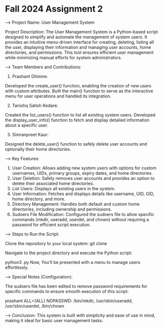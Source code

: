 # Fall 2024 Assignment 2

--> Project Name:
User Management System

Project Description:
The User Management System is a Python-based script designed to simplify and automate the management of system users. It provides an intuitive menu-driven interface for creating, deleting, listing all the user, displaying their information  and managing user accounts, home directories, and permissions. This tool ensures efficient user management while minimizing manual efforts for system administrators.

--> Team Members and Contributions:

1) Prashant Ghimire:

Developed the create_user() function, enabling the creation of new users with custom attributes.
Built the main() function to serve as the interactive menu for user operations and handled its integration.

2) Tanishq Satish Kedare:

Created the list_users() function to list all existing system users.
Developed the display_user_info() function to fetch and display detailed information about a specific user.

3) Simranpreet Kaur:

Designed the delete_user() function to safely delete user accounts and optionally their home directories.

--> Key Features:

1) User Creation: Allows adding new system users with options for custom usernames, UIDs, primary groups, expiry dates, and home directories.
2) User Deletion: Safely removes user accounts and provides an option to delete their associated home directories.
3) List Users: Displays all existing users in the system.
4) User Information: Fetches and displays details like username, UID, GID, home directory, and more.
5) Directory Management: Handles both default and custom home directories, including ownership and permissions.
6) Sudoers File Modification: Configured the sudoers file to allow specific commands (mkdir, useradd, userdel, and chown) without requiring a password for efficient script execution.

--> Steps to Run the Script:

Clone the repository to your local system:
git clone <repository-url>

Navigate to the project directory and execute the Python script:

python3 <script-name>.py
Now, You’ll be presented with a menu to manage users effortlessly.

--> Special Notes (Configuration):

The sudoers file has been edited to remove password requirements for specific commands to ensure smooth execution of this script:

prashant ALL=(ALL) NOPASSWD: /bin/mkdir, /usr/sbin/useradd, /usr/sbin/userdel, /bin/chown

--> Conclusion:
This system is built with simplicity and ease of use in mind, making it ideal for basic user management tasks.

